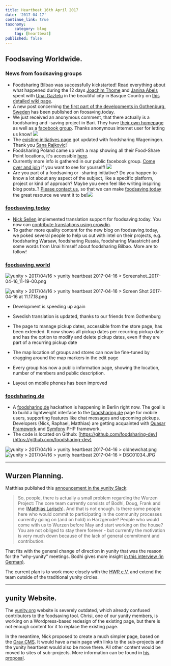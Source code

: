 ```yaml
---
title: Heartbeat 16th April 2017
date: '2017-04-17'
continue_link: true
taxonomy:
    category: blog
    tag: [heartbeat]
published: false
---
```


## Foodsaving Worldwide.

### News from foodsaving groups

*   Foodsharing Bilbao was successfully kickstarted! Read everything about what happened during the 12 days [Joachim Thome](/wiki/display/YUN/2017/04/16/yunity+heartbeat+2017-04-16) and [Janina Abels](/wiki/display/YUN/2017/04/16/yunity+heartbeat+2017-04-16) spent with [Unai Gaztelu](/wiki/display/YUN/2017/04/16/yunity+heartbeat+2017-04-16) in the beautiful city in Basque Country on [this detailed wiki page](/wiki/display/FSINT/Kickstarting+foodsharing+Bilbao).
*   A new post concerning [the first part of the developments in Gothenburg, Sweden](https://foodsaving.today/en/blog/2017/04/13/foodsharing-gothenburg-part1) has been published on foosaving.today.
*   We just received an anonymous comment, that there actually is a foodsharing and -saving project in Bari. They have [their own homepage](http://www.avanzipopolo.it/) as well as a [facebook group](https://www.facebook.com/avanzipopolo/). Thanks anonymous internet user for letting us know! ![](https://yunity.atlassian.net/wiki/s/-575719748/6452/78049ef759b01d96876b6324228f6df223538f1a/1000.1214.0/_/images/icons/emoticons/smile.png)
*   The [existing initiatives page](/wiki/display/FSINT/Existing+initiatives) got updated with foodsharing Wageningen. Thank you [Sana Rajkovic](/wiki/display/YUN/2017/04/16/yunity+heartbeat+2017-04-16)!
*   Foodsharing Poland came up with a map showing all their Food-Share Point locations, it's accessible [here](https://www.google.com/maps/d/viewer?mid=1vpCSdHuflmBIw4WWV3VFCQ4L2sU&ll=51.81707170821969%2C17.788496699999996&z=6).
*   Currently more info is gathered in our public facebook group. [Come over and join](https://www.facebook.com/groups/foodsaving.worldwide/) if you want to see for yourself! ![](https://yunity.atlassian.net/wiki/s/-575719748/6452/78049ef759b01d96876b6324228f6df223538f1a/1000.1214.0/_/images/icons/emoticons/smile.png)
*   Are you part of a foodsaving or -sharing initiative? Do you happen to know a lot about any aspect of the subject, like a specific platform, project or kind of approach? Maybe you even feel like writing inspiring blog posts..? [Please contact us](mailto:mail@yunity.org), so that we can make [foodsaving.today](http://foodsaving.today) the great resource we want it to be!![](https://yunity.atlassian.net/wiki/s/420843527/6452/694f8d4ebc604be7718829c0defaf18b1732bf32/1000.1147.0/_/images/icons/emoticons/smile.png)

### [foodsaving.today](https://foodsaving.today/)

*   [Nick Sellen](/wiki/display/YUN/2017/04/16/yunity+heartbeat+2017-04-16) implemented translation support for foodsaving.today. You now can [contribute translations using crowdin](https://crowdin.com/project/foodsavingtoday).
*   To gather more quality content for the new blog on foodsaving.today, we poked several people to help us out with intel on their projects, e.g. foodsharing Warsaw, foodsharing Russia, foodsharing Maastricht and some words from Unai himself about foodsharing Bilbao. More are to follow!

### [foodsaving.world](https://foodsaving.world/)

![](https://yunity.atlassian.net/wiki/download/thumbnails/90377532/Screenshot_2017-04-16_11-19-00.png?version=1&modificationDate=1492352606636&cacheVersion=1&api=v2&height=250 "yunity > 2017/04/16 > yunity heartbeat 2017-04-16 > Screenshot_2017-04-16_11-19-00.png")

![](https://yunity.atlassian.net/wiki/download/thumbnails/90377532/Screen%20Shot%202017-04-16%20at%2011.17.18.png?version=1&modificationDate=1492352606837&cacheVersion=1&api=v2&height=250 "yunity > 2017/04/16 > yunity heartbeat 2017-04-16 > Screen Shot 2017-04-16 at 11.17.18.png")

*   Development is speeding up again

*   Swedish translation is updated, thanks to our friends from Gothenburg
*   The page to manage pickup dates, accessible from the store page, has been extended. It now shows all pickup dates per recurring pickup date and has the option to modify and delete pickup dates, even if they are part of a recurring pickup date
*   The map location of groups and stores can now be fine-tuned by dragging around the map markers in the edit page
*   Every group has now a public information page, showing the location, number of members and public description.
*   Layout on mobile phones has been improved

### [foodsharing.de](http://foodsharing.de)

*   A [foodsharing.de](http://foodsharing.de) hackathon is happening in Berlin right now. The goal is to build a lightweight interface to the [foodsharing.de](http://foodsharing.de) page for mobile users, supporting features like chat messages and upcoming pickups. Developers (Nick, Raphael, Matthias) are getting acquainted with [Quasar Framework](http://quasar-framework.org/) and [Symfony](https://symfony.com/) PHP framework.
*   The code is located on Github: [https://github.com/foodsharing-dev](https://github.com/foodsharing-dev)

![](https://yunity.atlassian.net/wiki/download/thumbnails/90377532/oldnewchat.png?version=1&modificationDate=1492352606999&cacheVersion=1&api=v2&height=250 "yunity > 2017/04/16 > yunity heartbeat 2017-04-16 > oldnewchat.png")![](https://yunity.atlassian.net/wiki/download/thumbnails/90377532/DSC01034.JPG?version=1&modificationDate=1492352607194&cacheVersion=1&api=v2&height=250 "yunity > 2017/04/16 > yunity heartbeat 2017-04-16 > DSC01034.JPG")

* * *

## Wurzen Planning.

Matthias published this [announcement in the yunity Slack](https://yunity.slack.com/messages/C3RS56Z38/):

> So, people, there is actually a small problem regarding the Wurzen Project: The core team currently consists of Bodhi, Doug, Frank and me ([Matthias Larisch](/wiki/display/YUN/2017/04/16/yunity+heartbeat+2017-04-16)). And that is not enough. Is there some people here who would commit to participating in the community processes currently going on (and on hold) in Harzgerode? People who would come with us to Wurzen before May and start working on the house? You are not obliged to stay there forever - but currently the motivation is very much down because of the lack of general commitment and contribution.

That fits with the general change of direction in yunity that was the reason for the "why-yunity" meetings. Bodhi gives more insight [in this interview (in German)](http://www.freiwilligenmagazin.de/ein-projekt-zwischen-scheitern-und-aufbruch-im-interview-mit-yunity/).

The current plan is to work more closely with the [HWR e.V.](http://hwr-leipzig.org/) and extend the team outside of the traditional yunity circles.

* * *

## yunity Website.

The [yunity.org](http://yunity.org) website is severely outdated, which already confused contributors to the foodsaving tool. Chrisi, one of our yunity members, is working on a Wordpress-based redesign of the existing page, but there is not enough content for it to replace the existing page.

In the meantime, Nick proposed to create a much simpler page, based on the [Grav CMS](https://getgrav.org/). It would have a main page with links to the sub-projects and the yunity heartbeat would also be move there. All other content would be moved to sites of sub-projects. More information can be found in [his proposal](https://slack-files.com/T0B6WCFM5-F4WABD5FE-98cb9c1fe9).
